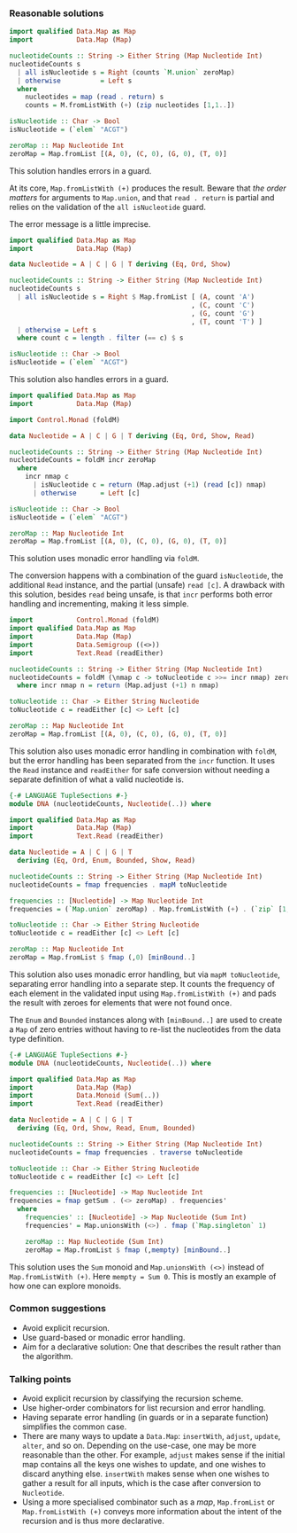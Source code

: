 ### Reasonable solutions

```haskell
import qualified Data.Map as Map
import           Data.Map (Map)

nucleotideCounts :: String -> Either String (Map Nucleotide Int)
nucleotideCounts s
  | all isNucleotide s = Right (counts `M.union` zeroMap)
  | otherwise          = Left s
  where
    nucleotides = map (read . return) s
    counts = M.fromListWith (+) (zip nucleotides [1,1..])

isNucleotide :: Char -> Bool
isNucleotide = (`elem` "ACGT")

zeroMap :: Map Nucleotide Int
zeroMap = Map.fromList [(A, 0), (C, 0), (G, 0), (T, 0)]
```

This solution handles errors in a guard.

At its core, `Map.fromListWith (+)` produces the result. Beware that *the
order matters* for arguments to `Map.union`, and that `read . return` is
partial and relies on the validation of the `all isNucleotide` guard.

The error message is a little imprecise.

```haskell
import qualified Data.Map as Map
import           Data.Map (Map)

data Nucleotide = A | C | G | T deriving (Eq, Ord, Show)

nucleotideCounts :: String -> Either String (Map Nucleotide Int)
nucleotideCounts s
  | all isNucleotide s = Right $ Map.fromList [ (A, count 'A')
                                              , (C, count 'C')
                                              , (G, count 'G')
                                              , (T, count 'T') ]
  | otherwise = Left s
  where count c = length . filter (== c) $ s

isNucleotide :: Char -> Bool
isNucleotide = (`elem` "ACGT")
```

This solution also handles errors in a guard.

```haskell
import qualified Data.Map as Map
import           Data.Map (Map)

import Control.Monad (foldM)

data Nucleotide = A | C | G | T deriving (Eq, Ord, Show, Read)

nucleotideCounts :: String -> Either String (Map Nucleotide Int)
nucleotideCounts = foldM incr zeroMap
  where
    incr nmap c
      | isNucleotide c = return (Map.adjust (+1) (read [c]) nmap)
      | otherwise      = Left [c]

isNucleotide :: Char -> Bool
isNucleotide = (`elem` "ACGT")

zeroMap :: Map Nucleotide Int
zeroMap = Map.fromList [(A, 0), (C, 0), (G, 0), (T, 0)]
```

This solution uses monadic error handling via `foldM`.

The conversion happens with a combination of the guard `isNucleotide`, the
additional `Read` instance, and the partial (unsafe) `read [c]`.  A drawback
with this solution, besides `read` being unsafe, is that `incr` performs
both error handling and incrementing, making it less simple.

```haskell
import           Control.Monad (foldM)
import qualified Data.Map as Map
import           Data.Map (Map)
import           Data.Semigroup ((<>))
import           Text.Read (readEither)

nucleotideCounts :: String -> Either String (Map Nucleotide Int)
nucleotideCounts = foldM (\nmap c -> toNucleotide c >>= incr nmap) zeroMap
  where incr nmap n = return (Map.adjust (+1) n nmap)

toNucleotide :: Char -> Either String Nucleotide
toNucleotide c = readEither [c] <> Left [c]

zeroMap :: Map Nucleotide Int
zeroMap = Map.fromList [(A, 0), (C, 0), (G, 0), (T, 0)]
```

This solution also uses monadic error handling in combination with `foldM`,
but the error handling has been separated from the `incr` function. It uses
the `Read` instance and `readEither` for safe conversion without needing a
separate definition of what a valid nucleotide is.

```haskell
{-# LANGUAGE TupleSections #-}
module DNA (nucleotideCounts, Nucleotide(..)) where

import qualified Data.Map as Map
import           Data.Map (Map)
import           Text.Read (readEither)

data Nucleotide = A | C | G | T
  deriving (Eq, Ord, Enum, Bounded, Show, Read)

nucleotideCounts :: String -> Either String (Map Nucleotide Int)
nucleotideCounts = fmap frequencies . mapM toNucleotide

frequencies :: [Nucleotide] -> Map Nucleotide Int
frequencies = (`Map.union` zeroMap) . Map.fromListWith (+) . (`zip` [1,1..])

toNucleotide :: Char -> Either String Nucleotide
toNucleotide c = readEither [c] <> Left [c]

zeroMap :: Map Nucleotide Int
zeroMap = Map.fromList $ fmap (,0) [minBound..]
```

This solution also uses monadic error handling, but via `mapM toNucleotide`,
separating error handling into a separate step.  It counts the frequency of
each element in the validated input using `Map.fromListWith (+)` and pads the
result with zeroes for elements that were not found once.

The `Enum` and `Bounded` instances along with `[minBound..]` are used to
create a `Map` of zero entries without having to re-list the nucleotides
from the data type definition.

```haskell
{-# LANGUAGE TupleSections #-}
module DNA (nucleotideCounts, Nucleotide(..)) where

import qualified Data.Map as Map
import           Data.Map (Map)
import           Data.Monoid (Sum(..))
import           Text.Read (readEither)

data Nucleotide = A | C | G | T
  deriving (Eq, Ord, Show, Read, Enum, Bounded)

nucleotideCounts :: String -> Either String (Map Nucleotide Int)
nucleotideCounts = fmap frequencies . traverse toNucleotide

toNucleotide :: Char -> Either String Nucleotide
toNucleotide c = readEither [c] <> Left [c]

frequencies :: [Nucleotide] -> Map Nucleotide Int
frequencies = fmap getSum . (<> zeroMap) . frequencies'
  where
    frequencies' :: [Nucleotide] -> Map Nucleotide (Sum Int)
    frequencies' = Map.unionsWith (<>) . fmap (`Map.singleton` 1)

    zeroMap :: Map Nucleotide (Sum Int)
    zeroMap = Map.fromList $ fmap (,mempty) [minBound..]
```

This solution uses the `Sum` monoid and `Map.unionsWith (<>)` instead of
`Map.fromListWith (+)`. Here `mempty = Sum 0`. This is mostly an example of
how one can explore monoids.

### Common suggestions

- Avoid explicit recursion.
- Use guard-based or monadic error handling.
- Aim for a declarative solution: One that describes the result rather than
  the algorithm.

### Talking points

- Avoid explicit recursion by classifying the recursion scheme.
- Use higher-order combinators for list recursion and error handling.
- Having separate error handling (in guards or in a separate function)
  simplifies the common case.
- There are many ways to update a `Data.Map`: `insertWith`, `adjust`,
  `update`, `alter`, and so on. Depending on the use-case, one may be more
  reasonable than the other. For example, `adjust` makes sense if the
  initial map contains all the keys one wishes to update, and one wishes to
  discard anything else. `insertWith` makes sense when one wishes to gather
  a result for all inputs, which is the case after conversion to
  `Nucleotide`.
- Using a more specialised combinator such as a *map*, `Map.fromList` or
  `Map.fromListWith (+)` conveys more information about the intent of the
  recursion and is thus more declarative.

